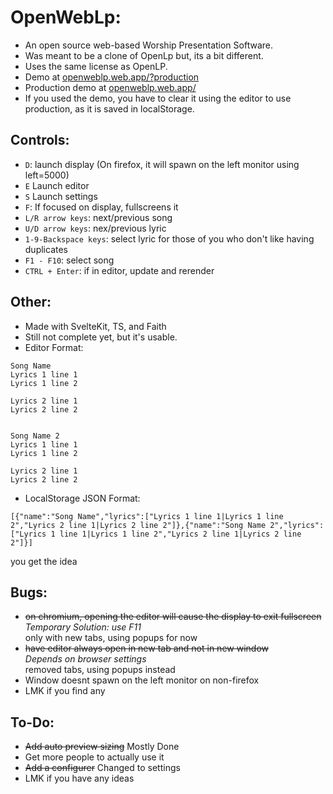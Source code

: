 # OpenWebLp:
- An open source web-based Worship Presentation Software.<br>
- Was meant to be a clone of OpenLp but, its a bit different.<br>
- Uses the same license as OpenLP.<br>
- Demo at [openweblp.web.app/?production](https://openweblp.web.app?example)<br>
- Production demo at [openweblp.web.app/](https://openweblp.web.app)<br>
- If you used the demo, you have to clear it using the editor to use production, as it is saved in localStorage.<br>

## Controls:
- `D`: launch display (On firefox, it will spawn on the left monitor using left=5000)<br>
- `E` Launch editor<br>
- `S` Launch settings<br>
- `F`: If focused on display, fullscreens it<br>
- `L/R arrow keys`: next/previous song<br>
- `U/D arrow keys`: nex/previous lyric<br>
- `1-9-Backspace keys`: select lyric for those of you who don't like having duplicates<br>
- `F1 - F10`: select song<br>
- `CTRL + Enter`: if in editor, update and rerender<br>

## Other:
- Made with SvelteKit, TS, and Faith<br>
- Still not complete yet, but it's usable.<br>
- Editor Format: 
```
Song Name
Lyrics 1 line 1
Lyrics 1 line 2

Lyrics 2 line 1
Lyrics 2 line 2


Song Name 2
Lyrics 1 line 1
Lyrics 1 line 2

Lyrics 2 line 1
Lyrics 2 line 2
```
- LocalStorage JSON Format:
```
[{"name":"Song Name","lyrics":["Lyrics 1 line 1|Lyrics 1 line 2","Lyrics 2 line 1|Lyrics 2 line 2"]},{"name":"Song Name 2","lyrics":["Lyrics 1 line 1|Lyrics 1 line 2","Lyrics 2 line 1|Lyrics 2 line 2"]}]
```
you get the idea
## Bugs:
- ~~on chromium, opening the editor will cause the display to exit fullscreen~~<br>
*Temporary Solution: use F11*<br>
only with new tabs, using popups for now<br>
- ~~have editor always open in new tab and not in new window~~<br>
*Depends on browser settings*<br>
removed tabs, using popups instead<br>
- Window doesnt spawn on the left monitor on non-firefox<br>
- LMK if you find any<br>
## To-Do:
- ~~Add auto preview sizing~~ Mostly Done<br>
- Get more people to actually use it<br>
- ~~Add a configurer~~ Changed to settings<br>
- LMK if you have any ideas<br>
